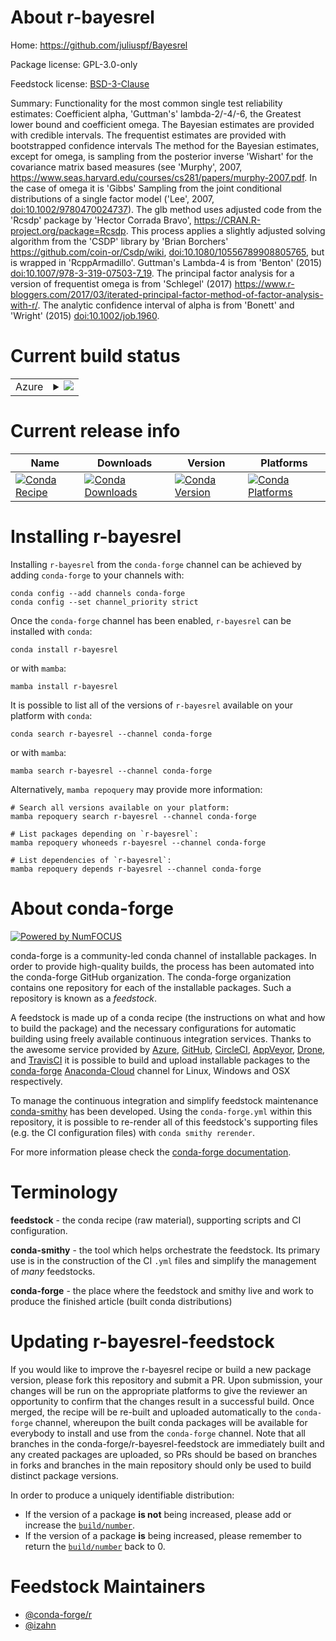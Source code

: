 About r-bayesrel
================

Home: https://github.com/juliuspf/Bayesrel

Package license: GPL-3.0-only

Feedstock license: [BSD-3-Clause](https://github.com/conda-forge/r-bayesrel-feedstock/blob/main/LICENSE.txt)

Summary: Functionality for the most common single test reliability estimates: Coefficient alpha, 'Guttman's' lambda-2/-4/-6, the Greatest lower bound and coefficient omega. The Bayesian estimates are provided with credible intervals. The frequentist estimates are provided with bootstrapped confidence intervals The method for the Bayesian estimates, except for omega, is sampling from the posterior inverse 'Wishart' for the covariance matrix based measures (see 'Murphy', 2007, <https://www.seas.harvard.edu/courses/cs281/papers/murphy-2007.pdf>. In the case of omega it is 'Gibbs' Sampling from the joint conditional distributions of a single factor model ('Lee', 2007, <doi:10.1002/9780470024737>). The glb method uses adjusted code from the 'Rcsdp' package by 'Hector Corrada Bravo', <https://CRAN.R-project.org/package=Rcsdp>. This process applies a slightly adjusted solving algorithm from the 'CSDP' library by 'Brian Borchers' <https://github.com/coin-or/Csdp/wiki>, <doi:10.1080/10556789908805765>, but is wrapped in 'RcppArmadillo'. Guttman's Lambda-4 is from 'Benton' (2015) <doi:10.1007/978-3-319-07503-7_19>. The principal factor analysis for a version of frequentist omega is from 'Schlegel' (2017) <https://www.r-bloggers.com/2017/03/iterated-principal-factor-method-of-factor-analysis-with-r/>. The analytic confidence interval of alpha is from 'Bonett' and 'Wright' (2015) <doi:10.1002/job.1960>.

Current build status
====================


<table>
    
  <tr>
    <td>Azure</td>
    <td>
      <details>
        <summary>
          <a href="https://dev.azure.com/conda-forge/feedstock-builds/_build/latest?definitionId=13353&branchName=main">
            <img src="https://dev.azure.com/conda-forge/feedstock-builds/_apis/build/status/r-bayesrel-feedstock?branchName=main">
          </a>
        </summary>
        <table>
          <thead><tr><th>Variant</th><th>Status</th></tr></thead>
          <tbody><tr>
              <td>linux_64_r_base4.1</td>
              <td>
                <a href="https://dev.azure.com/conda-forge/feedstock-builds/_build/latest?definitionId=13353&branchName=main">
                  <img src="https://dev.azure.com/conda-forge/feedstock-builds/_apis/build/status/r-bayesrel-feedstock?branchName=main&jobName=linux&configuration=linux_64_r_base4.1" alt="variant">
                </a>
              </td>
            </tr><tr>
              <td>linux_64_r_base4.2</td>
              <td>
                <a href="https://dev.azure.com/conda-forge/feedstock-builds/_build/latest?definitionId=13353&branchName=main">
                  <img src="https://dev.azure.com/conda-forge/feedstock-builds/_apis/build/status/r-bayesrel-feedstock?branchName=main&jobName=linux&configuration=linux_64_r_base4.2" alt="variant">
                </a>
              </td>
            </tr><tr>
              <td>osx_64_r_base4.1</td>
              <td>
                <a href="https://dev.azure.com/conda-forge/feedstock-builds/_build/latest?definitionId=13353&branchName=main">
                  <img src="https://dev.azure.com/conda-forge/feedstock-builds/_apis/build/status/r-bayesrel-feedstock?branchName=main&jobName=osx&configuration=osx_64_r_base4.1" alt="variant">
                </a>
              </td>
            </tr><tr>
              <td>osx_64_r_base4.2</td>
              <td>
                <a href="https://dev.azure.com/conda-forge/feedstock-builds/_build/latest?definitionId=13353&branchName=main">
                  <img src="https://dev.azure.com/conda-forge/feedstock-builds/_apis/build/status/r-bayesrel-feedstock?branchName=main&jobName=osx&configuration=osx_64_r_base4.2" alt="variant">
                </a>
              </td>
            </tr><tr>
              <td>win_64</td>
              <td>
                <a href="https://dev.azure.com/conda-forge/feedstock-builds/_build/latest?definitionId=13353&branchName=main">
                  <img src="https://dev.azure.com/conda-forge/feedstock-builds/_apis/build/status/r-bayesrel-feedstock?branchName=main&jobName=win&configuration=win_64_" alt="variant">
                </a>
              </td>
            </tr>
          </tbody>
        </table>
      </details>
    </td>
  </tr>
</table>

Current release info
====================

| Name | Downloads | Version | Platforms |
| --- | --- | --- | --- |
| [![Conda Recipe](https://img.shields.io/badge/recipe-r--bayesrel-green.svg)](https://anaconda.org/conda-forge/r-bayesrel) | [![Conda Downloads](https://img.shields.io/conda/dn/conda-forge/r-bayesrel.svg)](https://anaconda.org/conda-forge/r-bayesrel) | [![Conda Version](https://img.shields.io/conda/vn/conda-forge/r-bayesrel.svg)](https://anaconda.org/conda-forge/r-bayesrel) | [![Conda Platforms](https://img.shields.io/conda/pn/conda-forge/r-bayesrel.svg)](https://anaconda.org/conda-forge/r-bayesrel) |

Installing r-bayesrel
=====================

Installing `r-bayesrel` from the `conda-forge` channel can be achieved by adding `conda-forge` to your channels with:

```
conda config --add channels conda-forge
conda config --set channel_priority strict
```

Once the `conda-forge` channel has been enabled, `r-bayesrel` can be installed with `conda`:

```
conda install r-bayesrel
```

or with `mamba`:

```
mamba install r-bayesrel
```

It is possible to list all of the versions of `r-bayesrel` available on your platform with `conda`:

```
conda search r-bayesrel --channel conda-forge
```

or with `mamba`:

```
mamba search r-bayesrel --channel conda-forge
```

Alternatively, `mamba repoquery` may provide more information:

```
# Search all versions available on your platform:
mamba repoquery search r-bayesrel --channel conda-forge

# List packages depending on `r-bayesrel`:
mamba repoquery whoneeds r-bayesrel --channel conda-forge

# List dependencies of `r-bayesrel`:
mamba repoquery depends r-bayesrel --channel conda-forge
```


About conda-forge
=================

[![Powered by
NumFOCUS](https://img.shields.io/badge/powered%20by-NumFOCUS-orange.svg?style=flat&colorA=E1523D&colorB=007D8A)](https://numfocus.org)

conda-forge is a community-led conda channel of installable packages.
In order to provide high-quality builds, the process has been automated into the
conda-forge GitHub organization. The conda-forge organization contains one repository
for each of the installable packages. Such a repository is known as a *feedstock*.

A feedstock is made up of a conda recipe (the instructions on what and how to build
the package) and the necessary configurations for automatic building using freely
available continuous integration services. Thanks to the awesome service provided by
[Azure](https://azure.microsoft.com/en-us/services/devops/), [GitHub](https://github.com/),
[CircleCI](https://circleci.com/), [AppVeyor](https://www.appveyor.com/),
[Drone](https://cloud.drone.io/welcome), and [TravisCI](https://travis-ci.com/)
it is possible to build and upload installable packages to the
[conda-forge](https://anaconda.org/conda-forge) [Anaconda-Cloud](https://anaconda.org/)
channel for Linux, Windows and OSX respectively.

To manage the continuous integration and simplify feedstock maintenance
[conda-smithy](https://github.com/conda-forge/conda-smithy) has been developed.
Using the ``conda-forge.yml`` within this repository, it is possible to re-render all of
this feedstock's supporting files (e.g. the CI configuration files) with ``conda smithy rerender``.

For more information please check the [conda-forge documentation](https://conda-forge.org/docs/).

Terminology
===========

**feedstock** - the conda recipe (raw material), supporting scripts and CI configuration.

**conda-smithy** - the tool which helps orchestrate the feedstock.
                   Its primary use is in the construction of the CI ``.yml`` files
                   and simplify the management of *many* feedstocks.

**conda-forge** - the place where the feedstock and smithy live and work to
                  produce the finished article (built conda distributions)


Updating r-bayesrel-feedstock
=============================

If you would like to improve the r-bayesrel recipe or build a new
package version, please fork this repository and submit a PR. Upon submission,
your changes will be run on the appropriate platforms to give the reviewer an
opportunity to confirm that the changes result in a successful build. Once
merged, the recipe will be re-built and uploaded automatically to the
`conda-forge` channel, whereupon the built conda packages will be available for
everybody to install and use from the `conda-forge` channel.
Note that all branches in the conda-forge/r-bayesrel-feedstock are
immediately built and any created packages are uploaded, so PRs should be based
on branches in forks and branches in the main repository should only be used to
build distinct package versions.

In order to produce a uniquely identifiable distribution:
 * If the version of a package **is not** being increased, please add or increase
   the [``build/number``](https://docs.conda.io/projects/conda-build/en/latest/resources/define-metadata.html#build-number-and-string).
 * If the version of a package **is** being increased, please remember to return
   the [``build/number``](https://docs.conda.io/projects/conda-build/en/latest/resources/define-metadata.html#build-number-and-string)
   back to 0.

Feedstock Maintainers
=====================

* [@conda-forge/r](https://github.com/conda-forge/r/)
* [@izahn](https://github.com/izahn/)

